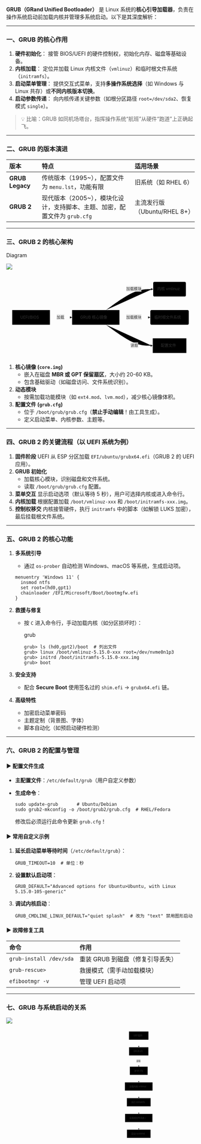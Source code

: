 **GRUB（GRand Unified Bootloader）** 是 Linux 系统的**核心引导加载器**，负责在操作系统启动前加载内核并管理多系统启动。以下是其深度解析：

------

### **一、GRUB 的核心作用**

1. **硬件初始化**：
   接管 BIOS/UEFI 的硬件控制权，初始化内存、磁盘等基础设备。
2. **内核加载**：
   定位并加载 Linux 内核文件（`vmlinuz`）和临时根文件系统（`initramfs`）。
3. **启动菜单管理**：
   提供交互式菜单，支持**多操作系统选择**（如 Windows 与 Linux 共存）或**不同内核版本切换**。
4. **启动参数传递**：
   向内核传递关键参数（如根分区路径 `root=/dev/sda2`、恢复模式 `single`）。

> 💡 比喻：GRUB 如同机场塔台，指挥操作系统“航班”从硬件“跑道”上正确起飞。

------

### **二、GRUB 的版本演进**

| **版本**        | 特点                                                         | 适用场景                     |
| :-------------- | :----------------------------------------------------------- | :--------------------------- |
| **GRUB Legacy** | 传统版本（1995~），配置文件为 `menu.lst`，功能有限           | 旧系统（如 RHEL 6）          |
| **GRUB 2**      | 现代版本（2005~），模块化设计，支持脚本、主题、加密，配置文件为 `grub.cfg` | 主流发行版（Ubuntu/RHEL 8+） |

------

### **三、GRUB 2 的核心架构**

Diagram

![](./grub1.png)

<svg role="graphics-document document" viewBox="-13.9 -13.9 695.5999877929687 305.79999999999995" class="flowchart mermaid-svg" xmlns="http://www.w3.org/2000/svg" width="100%" id="mermaid-svg-19" height="100%" style="max-width: 100%; transform-origin: 0px 0px; user-select: none; transform: translate(0px, 2.85651px) scale(1);"><g><marker orient="auto" markerHeight="8" markerWidth="8" markerUnits="userSpaceOnUse" refY="5" refX="5" viewBox="0 0 10 10" class="marker flowchart-v2" id="mermaid-svg-19_flowchart-v2-pointEnd"><path style="stroke-width: 1; stroke-dasharray: 1, 0;" class="arrowMarkerPath" d="M 0 0 L 10 5 L 0 10 z"></path></marker><marker orient="auto" markerHeight="8" markerWidth="8" markerUnits="userSpaceOnUse" refY="5" refX="4.5" viewBox="0 0 10 10" class="marker flowchart-v2" id="mermaid-svg-19_flowchart-v2-pointStart"><path style="stroke-width: 1; stroke-dasharray: 1, 0;" class="arrowMarkerPath" d="M 0 5 L 10 10 L 10 0 z"></path></marker><marker orient="auto" markerHeight="11" markerWidth="11" markerUnits="userSpaceOnUse" refY="5" refX="11" viewBox="0 0 10 10" class="marker flowchart-v2" id="mermaid-svg-19_flowchart-v2-circleEnd"><circle style="stroke-width: 1; stroke-dasharray: 1, 0;" class="arrowMarkerPath" r="5" cy="5" cx="5"></circle></marker><marker orient="auto" markerHeight="11" markerWidth="11" markerUnits="userSpaceOnUse" refY="5" refX="-1" viewBox="0 0 10 10" class="marker flowchart-v2" id="mermaid-svg-19_flowchart-v2-circleStart"><circle style="stroke-width: 1; stroke-dasharray: 1, 0;" class="arrowMarkerPath" r="5" cy="5" cx="5"></circle></marker><marker orient="auto" markerHeight="11" markerWidth="11" markerUnits="userSpaceOnUse" refY="5.2" refX="12" viewBox="0 0 11 11" class="marker cross flowchart-v2" id="mermaid-svg-19_flowchart-v2-crossEnd"><path style="stroke-width: 2; stroke-dasharray: 1, 0;" class="arrowMarkerPath" d="M 1,1 l 9,9 M 10,1 l -9,9"></path></marker><marker orient="auto" markerHeight="11" markerWidth="11" markerUnits="userSpaceOnUse" refY="5.2" refX="-1" viewBox="0 0 11 11" class="marker cross flowchart-v2" id="mermaid-svg-19_flowchart-v2-crossStart"><path style="stroke-width: 2; stroke-dasharray: 1, 0;" class="arrowMarkerPath" d="M 1,1 l 9,9 M 10,1 l -9,9"></path></marker><g class="root"><g class="clusters"></g><g class="edgePaths"><path marker-end="url(#mermaid-svg-19_flowchart-v2-pointEnd)" style="" class="edge-thickness-normal edge-pattern-solid edge-thickness-normal edge-pattern-solid flowchart-link" id="L_UEFI/BIOS_core.img_0" d="M147.125,139L153.958,139C160.792,139,174.458,139,187.458,139C200.458,139,212.792,139,218.958,139L225.125,139"></path><path marker-end="url(#mermaid-svg-19_flowchart-v2-pointEnd)" style="" class="edge-thickness-normal edge-pattern-solid edge-thickness-normal edge-pattern-solid flowchart-link" id="L_core.img_kernel_0" d="M353.935,112L371.746,99.167C389.556,86.333,425.178,60.667,453.599,47.833C482.019,35,503.238,35,513.847,35L524.456,35"></path><path marker-end="url(#mermaid-svg-19_flowchart-v2-pointEnd)" style="" class="edge-thickness-normal edge-pattern-solid edge-thickness-normal edge-pattern-solid flowchart-link" id="L_core.img_initramfs_0" d="M403.8,139L413.3,139C422.8,139,441.8,139,460.133,139C478.467,139,496.133,139,504.967,139L513.8,139"></path><path marker-end="url(#mermaid-svg-19_flowchart-v2-pointEnd)" style="" class="edge-thickness-normal edge-pattern-solid edge-thickness-normal edge-pattern-solid flowchart-link" id="L_core.img_grub.cfg_0" d="M353.935,166L371.746,178.833C389.556,191.667,425.178,217.333,453.322,230.167C481.467,243,502.133,243,512.467,243L522.8,243"></path></g><g class="edgeLabels"><g transform="translate(188.125, 139)" class="edgeLabel"><g transform="translate(-16, -12)" class="label"><foreignObject height="24" width="32"><div class="labelBkg" xmlns="http://www.w3.org/1999/xhtml" style="background-color: rgba(232, 232, 232, 0.5); display: table-cell; white-space: nowrap; line-height: 1.5; max-width: 200px; text-align: center;"><span class="edgeLabel" style="fill: rgb(51, 51, 51); color: rgb(51, 51, 51); background-color: rgba(232, 232, 232, 0.8); text-align: center;"><p style="margin: 0px; background-color: rgba(232, 232, 232, 0.8);">加载</p></span></div></foreignObject></g></g><g transform="translate(460.8000030517578, 35)" class="edgeLabel"><g transform="translate(-32, -12)" class="label"><foreignObject height="24" width="64"><div class="labelBkg" xmlns="http://www.w3.org/1999/xhtml" style="background-color: rgba(232, 232, 232, 0.5); display: table-cell; white-space: nowrap; line-height: 1.5; max-width: 200px; text-align: center;"><span class="edgeLabel" style="fill: rgb(51, 51, 51); color: rgb(51, 51, 51); background-color: rgba(232, 232, 232, 0.8); text-align: center;"><p style="margin: 0px; background-color: rgba(232, 232, 232, 0.8);">加载模块</p></span></div></foreignObject></g></g><g transform="translate(460.8000030517578, 139)" class="edgeLabel"><g transform="translate(-32, -12)" class="label"><foreignObject height="24" width="64"><div class="labelBkg" xmlns="http://www.w3.org/1999/xhtml" style="background-color: rgba(232, 232, 232, 0.5); display: table-cell; white-space: nowrap; line-height: 1.5; max-width: 200px; text-align: center;"><span class="edgeLabel" style="fill: rgb(51, 51, 51); color: rgb(51, 51, 51); background-color: rgba(232, 232, 232, 0.8); text-align: center;"><p style="margin: 0px; background-color: rgba(232, 232, 232, 0.8);">加载模块</p></span></div></foreignObject></g></g><g transform="translate(460.8000030517578, 243)" class="edgeLabel"><g transform="translate(-16, -12)" class="label"><foreignObject height="24" width="32"><div class="labelBkg" xmlns="http://www.w3.org/1999/xhtml" style="background-color: rgba(232, 232, 232, 0.5); display: table-cell; white-space: nowrap; line-height: 1.5; max-width: 200px; text-align: center;"><span class="edgeLabel" style="fill: rgb(51, 51, 51); color: rgb(51, 51, 51); background-color: rgba(232, 232, 232, 0.8); text-align: center;"><p style="margin: 0px; background-color: rgba(232, 232, 232, 0.8);">读取</p></span></div></foreignObject></g></g></g><g class="nodes"><g transform="translate(77.5625, 139)" id="flowchart-UEFI/BIOS-0" class="node default"><rect height="54" width="139.125" y="-27" x="-69.5625" style="" class="basic label-container"></rect><g transform="translate(-39.5625, -12)" style="" class="label"><rect></rect><foreignObject height="24" width="79.125"><div xmlns="http://www.w3.org/1999/xhtml" style="display: table-cell; white-space: nowrap; line-height: 1.5; max-width: 200px; text-align: center;"><span class="nodeLabel" style="fill: rgb(51, 51, 51); color: rgb(51, 51, 51);"><p style="margin: 0px;">UEFI/BIOS</p></span></div></foreignObject></g></g><g transform="translate(316.4625015258789, 139)" id="flowchart-core.img-1" class="node default"><rect height="54" width="174.6750030517578" y="-27" x="-87.3375015258789" style="" class="basic label-container"></rect><g transform="translate(-57.337501525878906, -12)" style="" class="label"><rect></rect><foreignObject height="24" width="114.67500305175781"><div xmlns="http://www.w3.org/1999/xhtml" style="display: table-cell; white-space: nowrap; line-height: 1.5; max-width: 200px; text-align: center;"><span class="nodeLabel" style="fill: rgb(51, 51, 51); color: rgb(51, 51, 51);"><p style="margin: 0px;">GRUB 核心镜像</p></span></div></foreignObject></g></g><g transform="translate(588.8000030517578, 35)" id="flowchart-kernel-3" class="node default"><rect height="54" width="120.6875" y="-27" x="-60.34375" ry="5" rx="5" style="" class="basic label-container"></rect><g transform="translate(-45.34375, -12)" style="" class="label"><rect></rect><foreignObject height="24" width="90.6875"><div xmlns="http://www.w3.org/1999/xhtml" style="display: table-cell; white-space: nowrap; line-height: 1.5; max-width: 200px; text-align: center;"><span class="nodeLabel" style="fill: rgb(51, 51, 51); color: rgb(51, 51, 51);"><p style="margin: 0px;">内核 vmlinuz</p></span></div></foreignObject></g></g><g transform="translate(588.8000030517578, 139)" id="flowchart-initramfs-5" class="node default"><rect height="54" width="142" y="-27" x="-71" ry="5" rx="5" style="" class="basic label-container"></rect><g transform="translate(-56, -12)" style="" class="label"><rect></rect><foreignObject height="24" width="112"><div xmlns="http://www.w3.org/1999/xhtml" style="display: table-cell; white-space: nowrap; line-height: 1.5; max-width: 200px; text-align: center;"><span class="nodeLabel" style="fill: rgb(51, 51, 51); color: rgb(51, 51, 51);"><p style="margin: 0px;">临时根文件系统</p></span></div></foreignObject></g></g><g transform="translate(588.8000030517578, 243)" id="flowchart-grub.cfg-7" class="node default"><rect height="54" width="124" y="-27" x="-62" style="" class="basic label-container"></rect><g transform="translate(-32, -12)" style="" class="label"><rect></rect><foreignObject height="24" width="64"><div xmlns="http://www.w3.org/1999/xhtml" style="display: table-cell; white-space: nowrap; line-height: 1.5; max-width: 200px; text-align: center;"><span class="nodeLabel" style="fill: rgb(51, 51, 51); color: rgb(51, 51, 51);"><p style="margin: 0px;">配置文件</p></span></div></foreignObject></g></g></g></g></g></svg>

1. **核心镜像 (`core.img`)**
   - 嵌入在磁盘 **MBR 或 GPT 保留扇区**，大小约 20-60 KB。
   - 包含基础驱动（如磁盘访问、文件系统识别）。
2. **动态模块**
   - 按需加载功能模块（如 `ext4.mod`、`lvm.mod`），减少核心镜像体积。
3. **配置文件 (`grub.cfg`)**
   - 位于 `/boot/grub/grub.cfg`（**禁止手动编辑**！由工具生成）。
   - 定义启动菜单、内核参数、主题等。

------

### **四、GRUB 2 的关键流程（以 UEFI 系统为例）**

1. **固件阶段**
   UEFI 从 ESP 分区加载 `EFI/ubuntu/grubx64.efi`（GRUB 2 的 UEFI 应用）。
2. **GRUB 初始化**
   - 加载核心模块，识别磁盘和文件系统。
   - 读取 `/boot/grub/grub.cfg` 配置。
3. **菜单交互**
   显示启动选项（默认等待 5 秒），用户可选择内核或进入命令行。
4. **内核加载**
   根据配置加载 `/boot/vmlinuz-xxx` 和 `/boot/initramfs-xxx.img`。
5. **控制权移交**
   内核接管硬件，执行 `initramfs` 中的脚本（如解锁 LUKS 加密），最后挂载根文件系统。

------

### **五、GRUB 2 的核心功能**

1. **多系统引导**

   - 通过 `os-prober` 自动检测 Windows、macOS 等系统，生成启动项。

   ```
   menuentry 'Windows 11' {
     insmod ntfs
     set root=(hd0,gpt1)
     chainloader /EFI/Microsoft/Boot/bootmgfw.efi
   }
   ```

2. **救援与修复**

   - 按 `C` 进入命令行，手动加载内核（如分区损坏时）：

     grub

     ```
     grub> ls (hd0,gpt2)/boot  # 列出文件
     grub> linux /boot/vmlinuz-5.15.0-xxx root=/dev/nvme0n1p3
     grub> initrd /boot/initramfs-5.15.0-xxx.img
     grub> boot
     ```

3. **安全支持**

   - 配合 **Secure Boot** 使用签名过的 `shim.efi` → `grubx64.efi` 链。

4. **高级特性**

   - 加密启动菜单密码
   - 主题定制（背景图、字体）
   - 脚本自动化（如预启动硬件检测）

------

### **六、GRUB 2 的配置与管理**

#### ▶ **配置文件生成**

- **主配置文件**：`/etc/default/grub`（用户自定义参数）

- **生成命令**：

  ```
  sudo update-grub       # Ubuntu/Debian
  sudo grub2-mkconfig -o /boot/grub2/grub.cfg  # RHEL/Fedora
  ```

  修改后必须运行此命令更新 `grub.cfg`！

#### ▶ **常用自定义示例**

1. **延长启动菜单等待时间**（`/etc/default/grub`）：

   ```
   GRUB_TIMEOUT=10  # 单位：秒
   ```

2. **设置默认启动项**：

   ```
   GRUB_DEFAULT="Advanced options for Ubuntu>Ubuntu, with Linux 5.15.0-105-generic"
   ```

3. **调试内核启动**：

   ```
   GRUB_CMDLINE_LINUX_DEFAULT="quiet splash"  # 改为 "text" 禁用图形启动
   ```

#### ▶ **故障修复工具**

| **命令**                | 作用                             |
| :---------------------- | :------------------------------- |
| `grub-install /dev/sda` | 重装 GRUB 到磁盘（修复引导丢失） |
| `grub-rescue>`          | 救援模式（需手动加载模块）       |
| `efibootmgr -v`         | 管理 UEFI 启动项                 |

------

### **七、GRUB 与系统启动的关系**

![](./grub2.png)

<svg role="graphics-document document" viewBox="-9.934375000000001 -9.934375000000001 218.55624999999998 737.8687500000001" class="flowchart mermaid-svg" xmlns="http://www.w3.org/2000/svg" width="100%" id="mermaid-svg-36" height="100%" style="max-width: 100%; transform-origin: 0px 0px; user-select: none; transform: translate(310.103px, 0px) scale(0.175259);"><g><marker orient="auto" markerHeight="8" markerWidth="8" markerUnits="userSpaceOnUse" refY="5" refX="5" viewBox="0 0 10 10" class="marker flowchart-v2" id="mermaid-svg-36_flowchart-v2-pointEnd"><path style="stroke-width: 1; stroke-dasharray: 1, 0;" class="arrowMarkerPath" d="M 0 0 L 10 5 L 0 10 z"></path></marker><marker orient="auto" markerHeight="8" markerWidth="8" markerUnits="userSpaceOnUse" refY="5" refX="4.5" viewBox="0 0 10 10" class="marker flowchart-v2" id="mermaid-svg-36_flowchart-v2-pointStart"><path style="stroke-width: 1; stroke-dasharray: 1, 0;" class="arrowMarkerPath" d="M 0 5 L 10 10 L 10 0 z"></path></marker><marker orient="auto" markerHeight="11" markerWidth="11" markerUnits="userSpaceOnUse" refY="5" refX="11" viewBox="0 0 10 10" class="marker flowchart-v2" id="mermaid-svg-36_flowchart-v2-circleEnd"><circle style="stroke-width: 1; stroke-dasharray: 1, 0;" class="arrowMarkerPath" r="5" cy="5" cx="5"></circle></marker><marker orient="auto" markerHeight="11" markerWidth="11" markerUnits="userSpaceOnUse" refY="5" refX="-1" viewBox="0 0 10 10" class="marker flowchart-v2" id="mermaid-svg-36_flowchart-v2-circleStart"><circle style="stroke-width: 1; stroke-dasharray: 1, 0;" class="arrowMarkerPath" r="5" cy="5" cx="5"></circle></marker><marker orient="auto" markerHeight="11" markerWidth="11" markerUnits="userSpaceOnUse" refY="5.2" refX="12" viewBox="0 0 11 11" class="marker cross flowchart-v2" id="mermaid-svg-36_flowchart-v2-crossEnd"><path style="stroke-width: 2; stroke-dasharray: 1, 0;" class="arrowMarkerPath" d="M 1,1 l 9,9 M 10,1 l -9,9"></path></marker><marker orient="auto" markerHeight="11" markerWidth="11" markerUnits="userSpaceOnUse" refY="5.2" refX="-1" viewBox="0 0 11 11" class="marker cross flowchart-v2" id="mermaid-svg-36_flowchart-v2-crossStart"><path style="stroke-width: 2; stroke-dasharray: 1, 0;" class="arrowMarkerPath" d="M 1,1 l 9,9 M 10,1 l -9,9"></path></marker><g class="root"><g class="clusters"></g><g class="edgePaths"><path marker-end="url(#mermaid-svg-36_flowchart-v2-pointEnd)" style="" class="edge-thickness-normal edge-pattern-solid edge-thickness-normal edge-pattern-solid flowchart-link" id="L_UEFI_GRUB_0" d="M99.344,62L99.344,66.167C99.344,70.333,99.344,78.667,99.344,86.333C99.344,94,99.344,101,99.344,104.5L99.344,108"></path><path marker-end="url(#mermaid-svg-36_flowchart-v2-pointEnd)" style="" class="edge-thickness-normal edge-pattern-solid edge-thickness-normal edge-pattern-solid flowchart-link" id="L_GRUB_grub.cfg_0" d="M99.344,166L99.344,172.167C99.344,178.333,99.344,190.667,99.344,202.333C99.344,214,99.344,225,99.344,230.5L99.344,236"></path><path marker-end="url(#mermaid-svg-36_flowchart-v2-pointEnd)" style="" class="edge-thickness-normal edge-pattern-solid edge-thickness-normal edge-pattern-solid flowchart-link" id="L_grub.cfg_Kernel_0" d="M99.344,294L99.344,298.167C99.344,302.333,99.344,310.667,99.344,318.333C99.344,326,99.344,333,99.344,336.5L99.344,340"></path><path marker-end="url(#mermaid-svg-36_flowchart-v2-pointEnd)" style="" class="edge-thickness-normal edge-pattern-solid edge-thickness-normal edge-pattern-solid flowchart-link" id="L_Kernel_Initramfs_0" d="M99.344,398L99.344,402.167C99.344,406.333,99.344,414.667,99.344,422.333C99.344,430,99.344,437,99.344,440.5L99.344,444"></path><path marker-end="url(#mermaid-svg-36_flowchart-v2-pointEnd)" style="" class="edge-thickness-normal edge-pattern-solid edge-thickness-normal edge-pattern-solid flowchart-link" id="L_Initramfs_Root_0" d="M99.344,502L99.344,506.167C99.344,510.333,99.344,518.667,99.344,526.333C99.344,534,99.344,541,99.344,544.5L99.344,548"></path><path marker-end="url(#mermaid-svg-36_flowchart-v2-pointEnd)" style="" class="edge-thickness-normal edge-pattern-solid edge-thickness-normal edge-pattern-solid flowchart-link" id="L_Root_Systemd_0" d="M99.344,606L99.344,610.167C99.344,614.333,99.344,622.667,99.344,630.333C99.344,638,99.344,645,99.344,648.5L99.344,652"></path></g><g class="edgeLabels"><g class="edgeLabel"><g transform="translate(0, 0)" class="label"><foreignObject height="0" width="0"><div class="labelBkg" xmlns="http://www.w3.org/1999/xhtml" style="background-color: rgba(232, 232, 232, 0.5); display: table-cell; white-space: nowrap; line-height: 1.5; max-width: 200px; text-align: center;"><span class="edgeLabel" style="fill: rgb(51, 51, 51); color: rgb(51, 51, 51); background-color: rgba(232, 232, 232, 0.8); text-align: center;"></span></div></foreignObject></g></g><g transform="translate(99.34375, 203)" class="edgeLabel"><g transform="translate(-16, -12)" class="label"><foreignObject height="24" width="32"><div class="labelBkg" xmlns="http://www.w3.org/1999/xhtml" style="background-color: rgba(232, 232, 232, 0.5); display: table-cell; white-space: nowrap; line-height: 1.5; max-width: 200px; text-align: center;"><span class="edgeLabel" style="fill: rgb(51, 51, 51); color: rgb(51, 51, 51); background-color: rgba(232, 232, 232, 0.8); text-align: center;"><p style="margin: 0px; background-color: rgba(232, 232, 232, 0.8);">读取</p></span></div></foreignObject></g></g><g class="edgeLabel"><g transform="translate(0, 0)" class="label"><foreignObject height="0" width="0"><div class="labelBkg" xmlns="http://www.w3.org/1999/xhtml" style="background-color: rgba(232, 232, 232, 0.5); display: table-cell; white-space: nowrap; line-height: 1.5; max-width: 200px; text-align: center;"><span class="edgeLabel" style="fill: rgb(51, 51, 51); color: rgb(51, 51, 51); background-color: rgba(232, 232, 232, 0.8); text-align: center;"></span></div></foreignObject></g></g><g class="edgeLabel"><g transform="translate(0, 0)" class="label"><foreignObject height="0" width="0"><div class="labelBkg" xmlns="http://www.w3.org/1999/xhtml" style="background-color: rgba(232, 232, 232, 0.5); display: table-cell; white-space: nowrap; line-height: 1.5; max-width: 200px; text-align: center;"><span class="edgeLabel" style="fill: rgb(51, 51, 51); color: rgb(51, 51, 51); background-color: rgba(232, 232, 232, 0.8); text-align: center;"></span></div></foreignObject></g></g><g class="edgeLabel"><g transform="translate(0, 0)" class="label"><foreignObject height="0" width="0"><div class="labelBkg" xmlns="http://www.w3.org/1999/xhtml" style="background-color: rgba(232, 232, 232, 0.5); display: table-cell; white-space: nowrap; line-height: 1.5; max-width: 200px; text-align: center;"><span class="edgeLabel" style="fill: rgb(51, 51, 51); color: rgb(51, 51, 51); background-color: rgba(232, 232, 232, 0.8); text-align: center;"></span></div></foreignObject></g></g><g class="edgeLabel"><g transform="translate(0, 0)" class="label"><foreignObject height="0" width="0"><div class="labelBkg" xmlns="http://www.w3.org/1999/xhtml" style="background-color: rgba(232, 232, 232, 0.5); display: table-cell; white-space: nowrap; line-height: 1.5; max-width: 200px; text-align: center;"><span class="edgeLabel" style="fill: rgb(51, 51, 51); color: rgb(51, 51, 51); background-color: rgba(232, 232, 232, 0.8); text-align: center;"></span></div></foreignObject></g></g></g><g class="nodes"><g transform="translate(99.34375, 35)" id="flowchart-UEFI-0" class="node default"><rect height="54" width="128.45000457763672" y="-27" x="-64.22500228881836" style="" class="basic label-container"></rect><g transform="translate(-34.22500228881836, -12)" style="" class="label"><rect></rect><foreignObject height="24" width="68.45000457763672"><div xmlns="http://www.w3.org/1999/xhtml" style="display: table-cell; white-space: nowrap; line-height: 1.5; max-width: 200px; text-align: center;"><span class="nodeLabel" style="fill: rgb(51, 51, 51); color: rgb(51, 51, 51);"><p style="margin: 0px;">UEFI固件</p></span></div></foreignObject></g></g><g transform="translate(99.34375, 139)" id="flowchart-GRUB-1" class="node default"><rect height="54" width="127.57500457763672" y="-27" x="-63.78750228881836" style="" class="basic label-container"></rect><g transform="translate(-33.78750228881836, -12)" style="" class="label"><rect></rect><foreignObject height="24" width="67.57500457763672"><div xmlns="http://www.w3.org/1999/xhtml" style="display: table-cell; white-space: nowrap; line-height: 1.5; max-width: 200px; text-align: center;"><span class="nodeLabel" style="fill: rgb(51, 51, 51); color: rgb(51, 51, 51);"><p style="margin: 0px;">GRUB.efi</p></span></div></foreignObject></g></g><g transform="translate(99.34375, 267)" id="flowchart-grub.cfg-3" class="node default"><rect height="54" width="117.8125" y="-27" x="-58.90625" style="" class="basic label-container"></rect><g transform="translate(-28.90625, -12)" style="" class="label"><rect></rect><foreignObject height="24" width="57.8125"><div xmlns="http://www.w3.org/1999/xhtml" style="display: table-cell; white-space: nowrap; line-height: 1.5; max-width: 200px; text-align: center;"><span class="nodeLabel" style="fill: rgb(51, 51, 51); color: rgb(51, 51, 51);"><p style="margin: 0px;">grub.cfg</p></span></div></foreignObject></g></g><g transform="translate(99.34375, 371)" id="flowchart-Kernel-5" class="node default"><rect height="54" width="182.6875" y="-27" x="-91.34375" style="" class="basic label-container"></rect><g transform="translate(-61.34375, -12)" style="" class="label"><rect></rect><foreignObject height="24" width="122.6875"><div xmlns="http://www.w3.org/1999/xhtml" style="display: table-cell; white-space: nowrap; line-height: 1.5; max-width: 200px; text-align: center;"><span class="nodeLabel" style="fill: rgb(51, 51, 51); color: rgb(51, 51, 51);"><p style="margin: 0px;">加载内核 vmlinuz</p></span></div></foreignObject></g></g><g transform="translate(99.34375, 475)" id="flowchart-Initramfs-7" class="node default"><rect height="54" width="156.9000015258789" y="-27" x="-78.45000076293945" style="" class="basic label-container"></rect><g transform="translate(-48.45000076293945, -12)" style="" class="label"><rect></rect><foreignObject height="24" width="96.9000015258789"><div xmlns="http://www.w3.org/1999/xhtml" style="display: table-cell; white-space: nowrap; line-height: 1.5; max-width: 200px; text-align: center;"><span class="nodeLabel" style="fill: rgb(51, 51, 51); color: rgb(51, 51, 51);"><p style="margin: 0px;">执行 initramfs</p></span></div></foreignObject></g></g><g transform="translate(99.34375, 579)" id="flowchart-Root-9" class="node default"><rect height="54" width="180.9000015258789" y="-27" x="-90.45000076293945" style="" class="basic label-container"></rect><g transform="translate(-60.45000076293945, -12)" style="" class="label"><rect></rect><foreignObject height="24" width="120.9000015258789"><div xmlns="http://www.w3.org/1999/xhtml" style="display: table-cell; white-space: nowrap; line-height: 1.5; max-width: 200px; text-align: center;"><span class="nodeLabel" style="fill: rgb(51, 51, 51); color: rgb(51, 51, 51);"><p style="margin: 0px;">挂载根文件系统 /</p></span></div></foreignObject></g></g><g transform="translate(99.34375, 683)" id="flowchart-Systemd-11" class="node default"><rect height="54" width="156.0250015258789" y="-27" x="-78.01250076293945" style="" class="basic label-container"></rect><g transform="translate(-48.01250076293945, -12)" style="" class="label"><rect></rect><foreignObject height="24" width="96.0250015258789"><div xmlns="http://www.w3.org/1999/xhtml" style="display: table-cell; white-space: nowrap; line-height: 1.5; max-width: 200px; text-align: center;"><span class="nodeLabel" style="fill: rgb(51, 51, 51); color: rgb(51, 51, 51);"><p style="margin: 0px;">启动 systemd</p></span></div></foreignObject></g></g></g></g></g></svg>

> ⚠️ **关键依赖**：
>
> - 若 `/boot` 分区损坏 → GRUB 无法加载内核 → 系统卡在 `grub>` 命令行
> - 若 `grub.cfg` 配置错误 → 内核启动参数错误 → 可能无法挂载根分区

------

### **总结**

- **GRUB 是 Linux 启动的“钥匙”**：承担从硬件初始化到内核加载的关键任务。
- **现代系统必用 GRUB 2**：支持 UEFI、多系统、脚本化等高级特性。
- **配置原则**：
  ✅ 修改 `/etc/default/grub` 而非直接编辑 `grub.cfg`
  ✅ 更新配置后必须运行 `update-grub` 或 `grub2-mkconfig`
  ✅ 加密分区需确保 `initramfs` 包含解密模块

> 💡 快速验证：执行 `systemd-analyze blame` 可查看启动各阶段耗时，GRUB 阶段通常标记为 `(loader)`。





qcow2建立的vm在启动时没有grub的menu出现，rhel8.10

可使用下面的方式，修改vm中的配置文件,

```
vi /etc/default/grub
GRUB_TIMEOUT=10
```

使用下面的命令，生成/boot/grub2/grub.cfg中的配置内容，

**注意，一般不直接修改/boot/grub2/grub.cfg**

grub2-mkconfig -o /boot/grub2/grub.cfg

grep timeout /boot/grub2/grub.cfg
